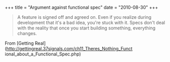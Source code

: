 +++
title = "Argument against functional spec"
date = "2010-08-30"
+++

> A feature is signed off and agreed on. Even if you realize during development
that it's a bad idea, you're stuck with it. Specs don't deal with the reality
that once you start building something, everything changes.

  
From [Getting Real](http://gettingreal.37signals.com/ch11_Theres_Nothing_Funct
ional_about_a_Functional_Spec.php)

